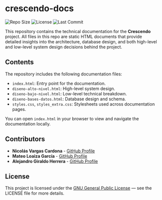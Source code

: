 # crescendo-docs

![Repo Size](https://img.shields.io/github/repo-size/VargasCardona/crescendo-docs?style=for-the-badge)
![License](https://img.shields.io/github/license/VargasCardona/crescendo-docs?style=for-the-badge)
![Last Commit](https://img.shields.io/github/last-commit/VargasCardona/crescendo-docs?style=for-the-badge)

This repository contains the technical documentation for the **Crescendo** project. All files in this repo are static HTML documents that provide detailed insights into the architecture, database design, and both high-level and low-level system design decisions behind the project.

## Contents

The repository includes the following documentation files:

- `index.html`: Entry point for the documentation.
- `diseno-alto-nivel.html`: High-level system design.
- `diseno-bajo-nivel.html`: Low-level technical breakdown.
- `diseno-bases-datos.html`: Database design and schema.
- `styles.css`, `styles_extra.css`: Stylesheets used across documentation pages.

You can open `index.html` in your browser to view and navigate the documentation locally.

## Contributors

- **Nicolás Vargas Cardona** - [GitHub Profile](https://github.com/VargasCardona)
- **Mateo Loaiza García** - [GitHub Profile](https://github.com/Matthub05)
- **Alejandro Giraldo Herrera** - [GitHub Profile](https://github.com/xAGH?page=2&tab=repositories)

## License

This project is licensed under the [GNU General Public License](https://www.gnu.org/licenses/) — see the LICENSE file for more details.
